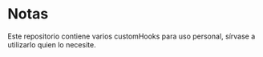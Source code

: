 # Notas

Este repositorio contiene varios customHooks para uso personal, sírvase a utilizarlo quien lo necesite.